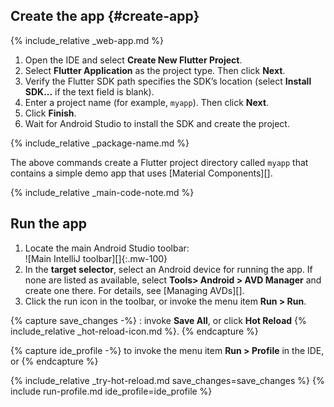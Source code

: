 <div class="tab-pane active" id="androidstudio" role="tabpanel" aria-labelledby="androidstudio-tab" markdown="1">

## Create the app {#create-app}

{% include_relative _web-app.md  %}

 1. Open the IDE and select **Create New Flutter Project**.
 1. Select **Flutter Application** as the project type. Then click **Next**.
 1. Verify the Flutter SDK path specifies the SDK’s location
    (select **Install SDK...** if the text field is blank).
 1. Enter a project name (for example, `myapp`). Then click **Next**.
 1. Click **Finish**.
 1. Wait for Android Studio to install the SDK and create the project.

{% include_relative _package-name.md  %}

The above commands create a Flutter project directory called `myapp` that
contains a simple demo app that uses [Material Components][].

{% include_relative _main-code-note.md  %}

## Run the app

 1. Locate the main Android Studio toolbar:<br>
    ![Main IntelliJ toolbar][]{:.mw-100}
 1. In the **target selector**, select an Android device for running the app.
    If none are listed as available,
    select **Tools> Android > AVD Manager** and create one there.
    For details, see [Managing AVDs][].
 1. Click the run icon in the toolbar, or invoke the menu item **Run > Run**.

{% capture save_changes -%}
  : invoke **Save All**, or click **Hot Reload**
  {% include_relative _hot-reload-icon.md %}.
{% endcapture %}

{% capture ide_profile -%}
  to invoke the menu item **Run > Profile** in the IDE, or
{% endcapture %}

{% include_relative _try-hot-reload.md save_changes=save_changes %}
{% include run-profile.md ide_profile=ide_profile %}

[trusted your computer]: /docs/get-started/install/macos#trust
</div>



